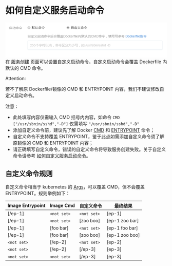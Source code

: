 # 如何自定义服务启动命令

![](../image/创建服务-启动命令.png)
在 [服务创建](http://support.c.163.com/wiki/md.html#!容器服务/服务管理/使用指南/创建无状态服务.md) 页面可以设置自定义启动命令，自定义启动命令会覆盖 Dockerfile 内默认的 CMD 命令。

<span>Attention:</span><div class="alertContent">若不了解原 Dockerfile/镜像的 CMD 和 ENTRYPOINT 内容，我们不建议修改自定义启动命令。</div>

注意：

* 此处填写内容仅需输入 CMD 括号内内容，如命令 `CMD ["/usr/sbnin/sshd","-D"]` 仅需填写 `"/usr/sbnin/sshd","-D"`
* 添加自定义命令前，建议先了解 Docker [CMD](https://docs.docker.com/engine/reference/builder/#cmd) 和 [ENTRYPOINT](https://docs.docker.com/engine/reference/builder/#entrypoint) 命令；
* 自定义命令不支持覆盖 ENTRYPOINT，鉴于此点如需添加自定义命令须了解原镜像的 CMD 和 ENTRYPOINT 内容；
* 请正确填写自定义命令，错误的自定义命令将导致服务创建失败。关于自定义命令请参考 [如何自定义服务启动命令](http://support.c.163.com/wiki/md.html#!容器服务/服务管理/使用指南/如何自定义服务启动命令.md)。

## 自定义命令规则
自定义命令相当于 kubernetes 的 [Args](http://kubernetes.io/docs/user-guide/containers/#containers-and-commands)，可以覆盖 CMD，但不会覆盖 ENTRYPOINT。规则举例如下：

| Image Entrypoint |  Image Cmd   |  自定义命令  |    最终结果    |
|------------------|--------------|--------------|----------------|
| [/ep-1]          | `<not set> ` | `<not set> ` | [ep-1]         |
| [/ep-1]          | `<not set> ` | [zoo boo]    | [ep-1 zoo bar] |
| [/ep-1]          | [foo bar]    | `<not set>`  | [ep-1 foo bar] |
| [/ep-1]          | [foo bar]    | [zoo boo]    | [ep-1 zoo boo] |
| `<not set> `     | [/ep-2]      | `<not set>`  | [ep-2]         |
| `<not set> `     | [/ep-2]      | [/ep-3]      | [ep-3]         |
| `<not set> `     | `<not set>`  | [/ep-3]      | [ep-3]         |

